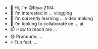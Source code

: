 - 👋 Hi, I’m @Riya-2104
- 👀 I’m interested in ... vlogging 
- 🌱 I’m currently learning ... video making 
- 💞️ I’m looking to collaborate on ... ai 
- 📫 How to reach me ...
- 😄 Pronouns: ...
- ⚡ Fun fact: ...

<!---
Riya-2104/Riya-2104 is a ✨ special ✨ repository because its `README.md` (this file) appears on your GitHub profile.
You can click the Preview link to take a look at your changes.
--->
